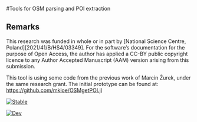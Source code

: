 

#Tools for OSM parsing and POI extraction



## Remarks
This research was funded in whole or in part by [National Science Centre,  Poland][2021/41/B/HS4/03349]. For the software’s  documentation for the purpose of Open Access, the author has applied a CC-BY public copyright licence to any Author Accepted Manuscript (AAM) version arising from this submission.  

This tool is using some code from the previous work of Marcin Żurek, under the same research grant. The initial prototype can be found at: 
https://github.com/mkloe/OSMgetPOI.jl

[![Stable](https://img.shields.io/badge/docs-stable-blue.svg)](https://pszufe.github.io/OSMToolset.jl/stable/)

[![Dev](https://img.shields.io/badge/docs-dev-blue.svg)](https://pszufe.github.io/OSMToolset.jl/dev/)

<!-- [![Build Status](https://github.com/pszufe/OSMToolset.jl/actions/workflows/CI.yml/badge.svg?branch=main)](https://github.com/pszufe/OSMToolset.jl/actions/workflows/CI.yml?query=branch%3Amain)

[![Build Status](https://travis-ci.com/pszufe/OSMToolset.jl.svg?branch=main)](https://travis-ci.com/pszufe/OSMToolset.jl)
[![Build Status](https://ci.appveyor.com/api/projects/status/github/pszufe/OSMToolset.jl?svg=true)](https://ci.appveyor.com/project/pszufe/OSMToolset-jl)
[![Build Status](https://api.cirrus-ci.com/github/pszufe/OSMToolset.jl.svg)](https://cirrus-ci.com/github/pszufe/OSMToolset.jl)
[![Coverage](https://codecov.io/gh/pszufe/OSMToolset.jl/branch/main/graph/badge.svg)](https://codecov.io/gh/pszufe/OSMToolset.jl)
[![Coverage](https://coveralls.io/repos/github/pszufe/OSMToolset.jl/badge.svg?branch=main)](https://coveralls.io/github/pszufe/OSMToolset.jl?branch=main) -->